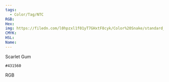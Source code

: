 ```yaml
---
tags:
  - Color/Tag/NTC
RGB:
Hex:
img: https://filedn.com/l0hpzxl1f01yT7GHxtF8cyk/Color%20Snake/standard_csv_to_svg/%23/431560.svg
CMYK:
HSL:
Name:
---
```

Scarlet Gum
```palette
#431560
```
RGB
